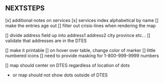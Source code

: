 NEXTSTEPS
---------

[x] additional notes on services
[x] services index alphabetical by name
[] make the entries age out
[] filter out crisis-lines when rendering the map

[] divide address field up into address1 address2 city province etc...
[] validate that addresses are in the DTES

[] make it printable
[] on hover over table, change color of marker
[] little numbered icons
[] need to provide masking for 1-800-999-9999 numbers

[] map should center on DTES regardless of location of dots
   - or map should not show dots outside of DTES
